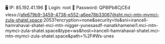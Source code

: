 🖥️ IP: 85.192.41.196
👤 Login: root
🔑 Password: QP8lPb8CjCEd
vless://afe679b9-3459-4738-e552-a6ee78b33067@sht.mci-mtn-mymci-zula-shatel.space:2053?encryption=none&security=tls&sni=irancell-hamrahaval-shatel-mci-mtn-nigger-yunesasdf-nanatkhamenei1.mci-mtn-mymci-zula-shatel.space&type=ws&host=irancell-hamrahaval-shatel.mci-mtn-mymci-zula-shatel.space&path=%2F#Ws-unes
